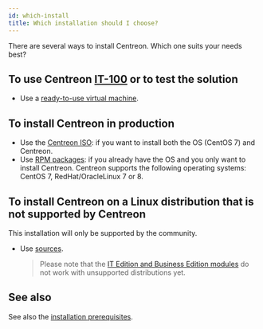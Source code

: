```yaml
---
id: which-install
title: Which installation should I choose?
---
```


There are several ways to install Centreon. Which one suits your needs best?

## To use Centreon [IT-100](IT100) or to test the solution

- Use a [ready-to-use virtual machine](../installation/installation-of-a-central-server/using-virtual-machines).

## To install Centreon in production

- Use the [Centreon ISO](../installation/installation-of-a-central-server/using-centreon-iso): if you want to
  install both the OS (CentOS 7) and Centreon.
- Use [RPM packages](../installation/installation-of-a-central-server/using-packages): if you already have the
  OS and you only want to install Centreon. Centreon supports the following operating systems: CentOS 7, RedHat/OracleLinux 7 or 8.

## To install Centreon on a Linux distribution that is not supported by Centreon

This installation will only be supported by the community.

- Use [sources](../installation/installation-of-a-central-server/using-sources).
  > Please note that the [IT Edition and Business Edition modules](https://www.centreon.com/editions/) do not work with
  > unsupported distributions yet.

## See also

See also the [installation prerequisites](../installation/prerequisites).